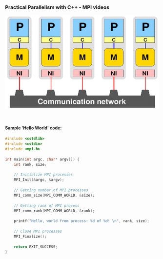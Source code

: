 ### Practical Parallelism with C++ - MPI videos

![Alt text](img/MPI-model.png)

<br>

#### Sample 'Hello World' code:
```c++
#include <cstdlib>
#include <cstdio>
#include <mpi.h>

int main(int argc, char* argv[]) {
    int rank, size;

    // Initialize MPI processes
    MPI_Init(&argc, &argv);

    // Getting number of MPI processes
    MPI_comm_size(MPI_COMM_WORLD, &size);

    // Getting rank of MPI process
    MPI_comm_rank(MPI_COMM_WORLD, &rank);

    printf("Hello, world from process: %d of %d! \n", rank, size);

    // Close MPI processes
    MPI_Finalize();

    return EXIT_SUCCESS;
}
```
